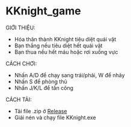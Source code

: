 # KKnight_game
GIỚI THIỆU:
 - Hóa thân thành KKnight tiêu diệt quái vật
 - Bạn thắng nếu tiêu diệt hết quái vật
 - Bạn thua nếu hết máu hoặc rơi xuống vực

CÁCH CHƠI:
 - Nhấn A/D để chạy sang trái/phải, W để nhảy
 - Nhấn S để phòng thủ
 - Nhấn J/K/L để tấn công 
 
 CÁCH TẢI:
 - Tải file .zip ở [Release](https://github.com/duchien714/KKnight_game/releases/tag/v1.0) 
 - Giải nén và chạy file KKnight.exe
 
